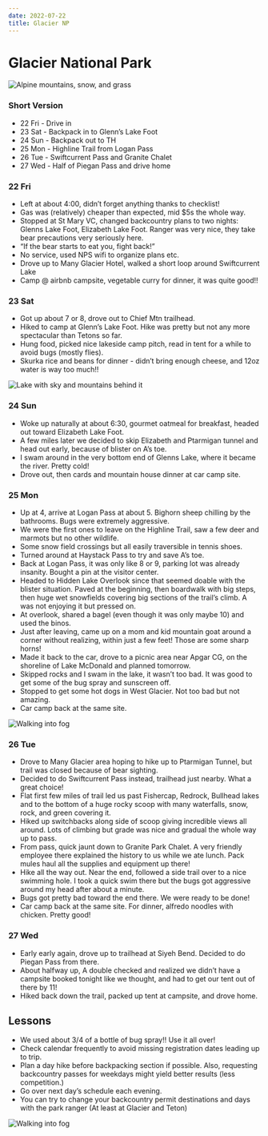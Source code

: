 ```yaml
---
date: 2022-07-22
title: Glacier NP
---
```



# Glacier National Park

![Alpine mountains, snow, and grass](https://i.postimg.cc/DyPMC7r7/yard-plants-4.jpg)

### Short Version

- 22 Fri - Drive in
- 23 Sat - Backpack in to Glenn’s Lake Foot
- 24 Sun - Backpack out to TH
- 25 Mon - Highline Trail from Logan Pass
- 26 Tue - Swiftcurrent Pass and Granite Chalet
- 27 Wed - Half of Piegan Pass and drive home

### 22 Fri

- Left at about 4:00, didn’t forget anything thanks to checklist!
- Gas was (relatively) cheaper than expected, mid $5s the whole way.
- Stopped at St Mary VC, changed backcountry plans to two nights: Glenns Lake Foot, Elizabeth Lake Foot. Ranger was very nice, they take bear precautions very seriously here.
- “If the bear starts to eat you, fight back!”
- No service, used NPS wifi to organize plans etc.
- Drove up to Many Glacier Hotel, walked a short loop around Swiftcurrent Lake
- Camp @ airbnb campsite, vegetable curry for dinner, it was quite good!!

### 23 Sat

- Got up about 7 or 8, drove out to Chief Mtn trailhead.
- Hiked to camp at Glenn’s Lake Foot. Hike was pretty but not any more spectacular than Tetons so far.
- Hung food, picked nice lakeside camp pitch, read in tent for a while to avoid bugs (mostly flies).
- Skurka rice and beans for dinner - didn’t bring enough cheese, and 12oz water is way too much!!

![Lake with sky and mountains behind it](https://i.postimg.cc/pTshdh8s/yard-plants-1.jpg)

### 24 Sun

- Woke up naturally at about 6:30, gourmet oatmeal for breakfast, headed out toward Elizabeth Lake Foot.
- A few miles later we decided to skip Elizabeth and Ptarmigan tunnel and head out early, because of blister on A’s toe.
- I swam around in the very bottom end of Glenns Lake, where it became the river. Pretty cold!
- Drove out, then cards and mountain house dinner at car camp site.

### 25 Mon

- Up at 4, arrive at Logan Pass at about 5. Bighorn sheep chilling by the bathrooms. Bugs were extremely aggressive.
- We were the first ones to leave on the Highline Trail, saw a few deer and marmots but no other wildlife.
- Some snow field crossings but all easily traversible in tennis shoes.
- Turned around at Haystack Pass to try and save A’s toe.
- Back at Logan Pass, it was only like 8 or 9, parking lot was already insanity. Bought a pin at the visitor center.
- Headed to Hidden Lake Overlook since that seemed doable with the blister situation. Paved at the beginning, then boardwalk with big steps, then huge wet snowfields covering big sections of the trail’s climb. A was not enjoying it but pressed on.
- At overlook, shared a bagel (even though it was only maybe 10) and used the binos.
- Just after leaving, came up on a mom and kid mountain goat around a corner without realizing, within just a few feet! Those are some sharp horns!
- Made it back to the car, drove to a picnic area near Apgar CG, on the shoreline of Lake McDonald and planned tomorrow.
- Skipped rocks and I swam in the lake, it wasn’t too bad. It was good to get some of the bug spray and sunscreen off.
- Stopped to get some hot dogs in West Glacier. Not too bad but not amazing.
- Car camp back at the same site.

![Walking into fog](https://i.postimg.cc/R0r0C1YS/yard-plants-3.jpg)

### 26 Tue

- Drove to Many Glacier area hoping to hike up to Ptarmigan Tunnel, but trail was closed because of bear sighting.
- Decided to do Swiftcurrent Pass instead, trailhead just nearby. What a great choice!
- Flat first few miles of trail led us past Fishercap, Redrock, Bullhead lakes and to the bottom of a huge rocky scoop with many waterfalls, snow, rock, and green covering it.
- Hiked up switchbacks along side of scoop giving incredible views all around. Lots of climbing but grade was nice and gradual the whole way up to pass.
- From pass, quick jaunt down to Granite Park Chalet. A very friendly employee there explained the history to us while we ate lunch. Pack mules haul all the supplies and equipment up there!
- Hike all the way out. Near the end, followed a side trail over to a nice swimming hole. I took a quick swim there but the bugs got aggressive around my head after about a minute.
- Bugs got pretty bad toward the end there. We were ready to be done!
- Car camp back at the same site. For dinner, alfredo noodles with chicken. Pretty good!

### 27 Wed

- Early early again, drove up to trailhead at Siyeh Bend. Decided to do Piegan Pass from there.
- About halfway up, A double checked and realized we didn’t have a campsite booked tonight like we thought, and had to get our tent out of there by 11!
- Hiked back down the trail, packed up tent at campsite, and drove home.

## Lessons

- We used about 3/4 of a bottle of bug spray!! Use it all over!
- Check calendar frequently to avoid missing registration dates leading up to trip.
- Plan a day hike before backpacking section if possible. Also, requesting backcountry passes for weekdays might yield better results (less competition.)
- Go over next day’s schedule each evening.
- You can try to change your backcountry permit destinations and days with the park ranger (At least at Glacier and Teton)

![Walking into fog](https://i.postimg.cc/1zVx7LRM/yard-plants-5.jpg)
